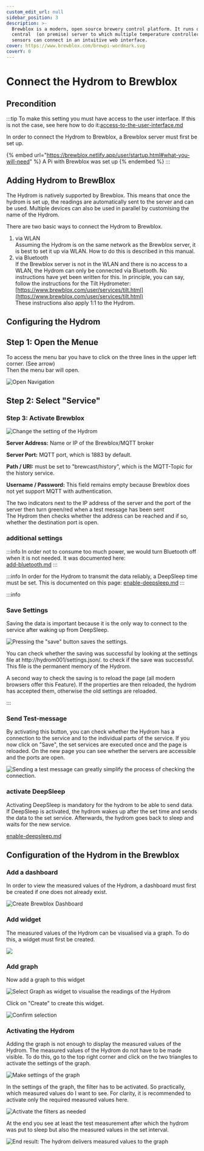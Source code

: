```yaml
---
custom_edit_url: null
sidebar_position: 3
description: >-
  Brewblox is a modern, open source brewery control platform. It runs on a
  central  (on premise) server to which multiple temperature controllers and
  sensors can connect in an intuitive web interface.
cover: https://www.brewblox.com/brewpi-wordmark.svg
coverY: 0
---
```


# Connect the Hydrom to Brewblox



## Precondition

:::tip
To make this setting you must have access to the user interface. If this is not the case, see here how to do it:[access-to-the-user-interface.md](../docs/Getting%20Started/establish-first-connection-to-the-hydrom/access-to-the-user-interface.mdx "mention")

In order to connect the Hydrom to Brewblox, a Brewblox server must first be set up.

{% embed url="https://brewblox.netlify.app/user/startup.html#what-you-will-need" %}
A Pi with Brewblox was set up
{% endembed %}
:::

## Adding Hydrom to BrewBlox

The Hydrom is natively supported by Brewblox. This means that once the hydrom is set up, the readings are automatically sent to the server and can be used. Multiple devices can also be used in parallel by customising the name of the Hydrom.

There are two basic ways to connect the Hydrom to Brewblox.

1. via WLAN  
   Assuming the Hydrom is on the same network as the Brewblox server, it is best to set it up via WLAN. How to do this is described in this manual.
2. via Bluetooth  
   If the Brewblox server is not in the WLAN and there is no access to a WLAN, the Hydrom can only be connected via Bluetooth. No instructions have yet been written for this. In principle, you can say, follow the instructions for the Tilt Hydrometer: [https://www.brewblox.com/user/services/tilt.html](https://www.brewblox.com/user/services/tilt.html)  
   These instructions also apply 1:1 to the Hydrom.

## Configuring the Hydrom

## Step 1: Open the Menue

To access the menu bar you have to click on the three lines in the upper left corner. (See arrow)  
Then the menu bar will open.

![Open Navigation](../../docs/Pics/English_Pic5.png)

## Step 2: Select "Service" 

### Step 3: Activate Brewblox

![Change the setting of the Hydrom](../../docs/Pics/English_Pic19.png)

**Server Address:** Name or IP of the Brewblox/MQTT broker

**Server Port:** MQTT port, which is 1883 by default.

**Path / URI:** must be set to "brewcast/history", which is the MQTT-Topic for the history service.

**Username / Password:** This field remains empty because Brewblox does not yet support MQTT with authentication.

The two indicators next to the IP address of the server and the port of the server then turn green/red when a test message has been sent  
The Hydrom then checks whether the address can be reached and if so, whether the destination port is open.

### additional settings

:::info
In order not to consume too much power, we would turn Bluetooth off when it is not needed. It was documented here:  
[add-bluetooth.md](../add-bluetooth.md)
:::



:::info
In order for the Hydrom to transmit the data reliably, a DeepSleep time must be set. This is documented on this page:
[enable-deepsleep.md](../other-settings/enable-deepsleep.md)
:::


:::info
### Save Settings

Saving the data is important because it is the only way to connect to the service after waking up from DeepSleep.

![Pressing the "save" button saves the settings.](../../docs/Pics/English_Pic6.png)

You can check whether the saving was successful by looking at the settings file at http://hydrom001/settings.json/. to check if the save was successful. This file is the permanent memory of the Hydrom.

A second way to check the saving is to reload the page (all modern browsers offer this Feature). If the properties are then reloaded, the hydrom has accepted them, otherwise the old settings are reloaded.

:::


### Send Test-message

By activating this button, you can check whether the Hydrom has a connection to the service and to the individual parts of the service. If you now click on "Save", the set services are executed once and the page is reloaded. On the new page you can see whether the servers are accessible and the ports are open.

![Sending a test message can greatly simplify the process of checking the connection.](../../docs/Pics/English_Pic7.png)

### activate DeepSleep

Activating DeepSleep is mandatory for the hydrom to be able to send data. If DeepSleep is activated, the hydrom wakes up after the set time and sends the data to the set service. Afterwards, the hydrom goes back to sleep and waits for the new service.


[enable-deepsleep.md](../other-settings/enable-deepsleep.md)


## Configuration of the Hydrom in the Brewblox

### Add a dashboard

In order to view the measured values of the Hydrom, a dashboard must first be created if one does not already exist.

![Create Brewblox Dashboard](../../docs/Pics/English_Pic20.png)

### Add widget

The measured values of the Hydrom can be visualised via a graph. To do this, a widget must first be created.

![](../../docs/Pics/English_Pic21.png)

### Add graph

Now add a graph to this widget

![Select Graph as widget to visualise the readings of the Hydrom](../../docs/Pics/English_Pic22.png)

Click on "Create" to create this widget.

![Confirm selection](../../docs/Pics/English_Pic23.png)

### Activating the Hydrom

Adding the graph is not enough to display the measured values of the Hydrom. The measured values of the Hydrom do not have to be made visible. To do this, go to the top right corner and click on the two triangles to activate the settings of the graph.

![Make settings of the graph](../../docs/Pics/English_Pic24.png)

In the settings of the graph, the filter has to be activated. So practically, which measured values do I want to see. For clarity, it is recommended to activate only the required measured values here.

![Activate the filters as needed](../../docs/Pics/English_Pic25.png)

At the end you see at least the test measurement after which the hydrom was put to sleep but also the measured values in the set interval.

![End result: The hydrom delivers measured values to the graph](../../docs/Pics/English_Pic26.png)
